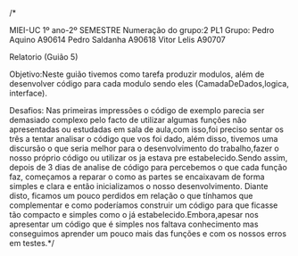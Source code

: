 
/*

MIEI-UC 1º ano-2º SEMESTRE 
Numeração do grupo:2 
PL1
Grupo: Pedro Aquino A90614
       Pedro Saldanha A90618
       Vitor Lelis A90707


Relatorio (Guião 5)


Objetivo:Neste guião tivemos como tarefa produzir modulos, além de desenvolver código para cada modulo sendo eles (CamadaDeDados,logica, interface).


Desafios: Nas primeiras impressões o código de exemplo parecia ser demasiado complexo pelo facto de utilizar algumas funções não apresentadas ou estudadas em sala de aula,com isso,foi 
preciso sentar os três a tentar analisar o código que vos foi dado, além disso, tivemos uma discursão o que seria melhor para o desenvolvimento do trabalho,fazer o nosso próprio código ou 
utilizar os ja estava pre estabelecido.Sendo assim, depois de 3 dias de analise de código para percebemos o que cada função faz, começamos a reparar o como as partes se encaixavam de 
forma simples e clara e então inicializamos o nosso desenvolvimento. Diante disto, ficamos um pouco perdidos em relação o que tínhamos que complementar e como poderíamos construir um código para que ficasse
tão compacto e simples como o já estabelecido.Embora,apesar  nos apresentar um código que é simples nos faltava conhecimento mas conseguimos aprender um pouco mais das funções e com os nossos erros em testes.*/


 
